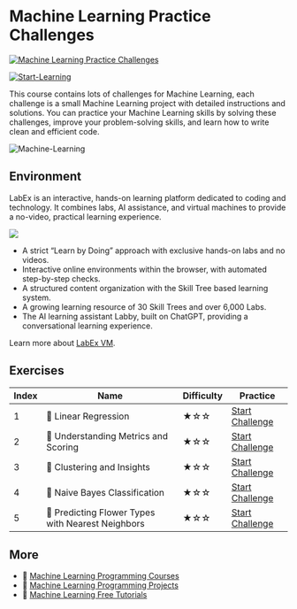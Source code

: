# Machine Learning Practice Challenges

[![Machine Learning Practice Challenges](https://cover-creator.appbot.io/ml-practice-challenges.png)](https://labex.io/courses/ml-practice-challenges)

[![Start-Learning](https://img.shields.io/badge/Start-Learning-whitesmoke?style=for-the-badge)](https://labex.io/courses/ml-practice-challenges)

This course contains lots of challenges for Machine Learning, each challenge is a small Machine Learning project with detailed instructions and solutions. You can practice your Machine Learning skills by solving these challenges, improve your problem-solving skills, and learn how to write clean and efficient code.

![Machine-Learning](https://img.shields.io/badge/Machine-Learning-whitesmoke?style=for-the-badge&logo=machine-learning)


## Environment

LabEx is an interactive, hands-on learning platform dedicated to coding and technology. It combines labs, AI assistance, and virtual machines to provide a no-video, practical learning experience.

![](https://tutorial-screenshot.getvm.io/images/vm-1725247253.png)

- A strict “Learn by Doing” approach with exclusive hands-on labs and no videos.
- Interactive online environments within the browser, with automated step-by-step checks.
- A structured content organization with the Skill Tree based learning system.
- A growing learning resource of 30 Skill Trees and over 6,000 Labs.
- The AI learning assistant Labby, built on ChatGPT, providing a conversational learning experience.

Learn more about [LabEx VM](https://support.labex.io/using-labex/virtual-machine).

## Exercises

|   Index | Name                                             | Difficulty   | Practice                                                                                                                              |
|---------|--------------------------------------------------|--------------|---------------------------------------------------------------------------------------------------------------------------------------|
|       1 | 🎯 Linear Regression                              | ★☆☆          | <a target='_blank' href='https://labex.io/tutorials/pandas-linear-regression-185171'>Start Challenge</a>                              |
|       2 | 🎯 Understanding Metrics and Scoring              | ★☆☆          | <a target='_blank' href='https://labex.io/tutorials/pandas-understanding-metrics-and-scoring-185172'>Start Challenge</a>              |
|       3 | 🎯 Clustering and Insights                        | ★☆☆          | <a target='_blank' href='https://labex.io/tutorials/python-clustering-and-insights-198286'>Start Challenge</a>                        |
|       4 | 🎯 Naive Bayes Classification                     | ★☆☆          | <a target='_blank' href='https://labex.io/tutorials/python-naive-bayes-classification-250427'>Start Challenge</a>                     |
|       5 | 🎯 Predicting Flower Types with Nearest Neighbors | ★☆☆          | <a target='_blank' href='https://labex.io/tutorials/python-predicting-flower-types-with-nearest-neighbors-256147'>Start Challenge</a> |

## More

- 🔗 [Machine Learning Programming Courses](https://github.com/labex-labs/awesome-programming-courses)
- 🔗 [Machine Learning Programming Projects](https://github.com/labex-labs/awesome-programming-projects)
- 🔗 [Machine Learning Free Tutorials](https://github.com/labex-labs/ml-free-tutorials)

